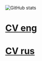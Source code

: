 ![GitHub stats](https://github-readme-stats.vercel.app/api?username=dfbakin&theme=tokyonight)


# [CV eng](https://github.com/dfbakin/dfbakin/blob/master/CV_eng.pdf)

# [CV rus](https://github.com/dfbakin/dfbakin/blob/master/CV_rus.pdf)

